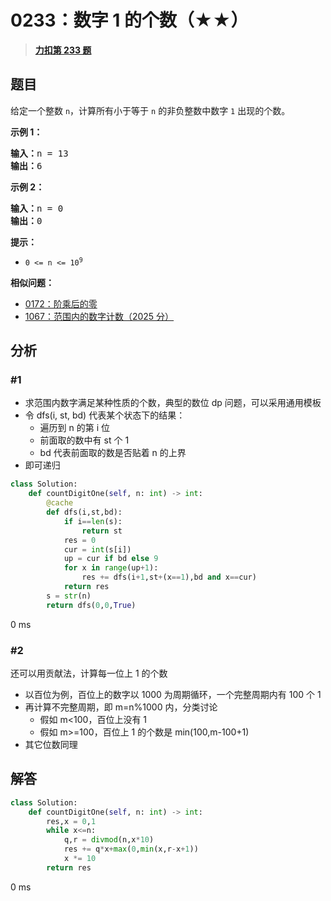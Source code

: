 # 0233：数字 1 的个数（★★）


> <u>**[力扣第 233 题](https://leetcode.cn/problems/number-of-digit-one/)**</u>

## 题目

<p>给定一个整数 <code>n</code>，计算所有小于等于 <code>n</code> 的非负整数中数字 <code>1</code> 出现的个数。</p>



<p><strong>示例 1：</strong></p>

<pre>
<strong>输入：</strong>n = 13
<strong>输出：</strong>6
</pre>

<p><strong>示例 2：</strong></p>

<pre>
<strong>输入：</strong>n = 0
<strong>输出：</strong>0
</pre>



<p><strong>提示：</strong></p>

<ul>
<li><code>0 &lt;= n &lt;= 10<sup>9</sup></code></li>
</ul>


**相似问题：**
- [0172：阶乘后的零](/leetcode/0172)
- [1067：范围内的数字计数（2025 分）](/leetcode/1067)


## 分析

### #1
- 求范围内数字满足某种性质的个数，典型的数位 dp 问题，可以采用通用模板
- 令 dfs(i, st, bd) 代表某个状态下的结果：
	- 遍历到 n 的第 i 位
	- 前面取的数中有 st 个 1
	- bd 代表前面取的数是否贴着 n 的上界
- 即可递归



```python
class Solution:
    def countDigitOne(self, n: int) -> int:
        @cache
        def dfs(i,st,bd):
            if i==len(s):
                return st
            res = 0
            cur = int(s[i])
            up = cur if bd else 9
            for x in range(up+1):
                res += dfs(i+1,st+(x==1),bd and x==cur)
            return res
        s = str(n)
        return dfs(0,0,True)
```
0 ms


### #2

还可以用贡献法，计算每一位上 1 的个数
- 以百位为例，百位上的数字以 1000 为周期循环，一个完整周期内有 100 个 1
- 再计算不完整周期，即 m=n%1000 内，分类讨论
	- 假如 m<100，百位上没有 1
	- 假如 m>=100，百位上 1 的个数是 min(100,m-100+1)
- 其它位数同理


## 解答

```python
class Solution:
    def countDigitOne(self, n: int) -> int:
        res,x = 0,1
        while x<=n:
            q,r = divmod(n,x*10)
            res += q*x+max(0,min(x,r-x+1))
            x *= 10
        return res
```
0 ms

